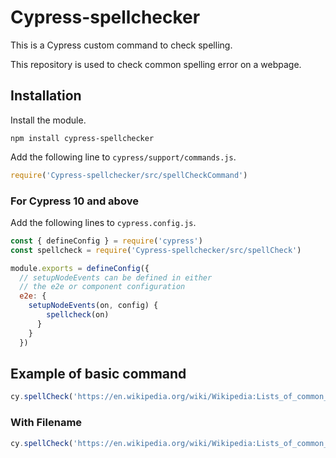 # Cypress-spellchecker
This is a Cypress custom command to check spelling.

This repository is used to check common spelling error on a webpage. 

## Installation

Install the module.

```shell
npm install cypress-spellchecker
```

Add the following line to `cypress/support/commands.js`.

```javascript
require('Cypress-spellchecker/src/spellCheckCommand')
```

### For Cypress 10 and above 
Add the following lines to `cypress.config.js`.
```javascript
const { defineConfig } = require('cypress')
const spellcheck = require('Cypress-spellchecker/src/spellCheck')

module.exports = defineConfig({
  // setupNodeEvents can be defined in either
  // the e2e or component configuration
  e2e: {
    setupNodeEvents(on, config) {
        spellcheck(on)
      }
    }
  })
```

## Example of basic command 
```javascript
cy.spellCheck('https://en.wikipedia.org/wiki/Wikipedia:Lists_of_common_misspellings')
```

### With Filename

```javascript
cy.spellCheck('https://en.wikipedia.org/wiki/Wikipedia:Lists_of_common_misspellings','filename')
```
